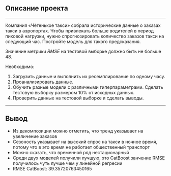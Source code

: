 ## Описание проекта
---
Компания «Чётенькое такси» собрала исторические данные о заказах такси в аэропортах. Чтобы привлекать больше водителей в период пиковой нагрузки, нужно спрогнозировать количество заказов такси на следующий час. Постройте модель для такого предсказания.

Значение метрики *RMSE* на тестовой выборке должно быть не больше 48.

Необходимо:

1. Загрузить данные и выполнить их ресемплирование по одному часу.
2. Проанализировать данные.
3. Обучить разные модели с различными гиперпараметрами. Сделать тестовую выборку размером 10% от исходных данных.
4. Проверить данные на тестовой выборке и сделать выводы.

---
## Вывод
- Из декомпозиции можно отметить, что тренд указывает на увеличение заказов
- Сезоность указывает на высокий спрос на такси в ночное время, потому что в это время не работает общественный транспорт
- Можно сказать, что временной ряд нестационарный
- Среди двух моделей получили лучшую, это CatBoost занчение RMSE получилось чуть лучше чем у линейной регресии
- RMSE CatBoost: 39.35720763450165